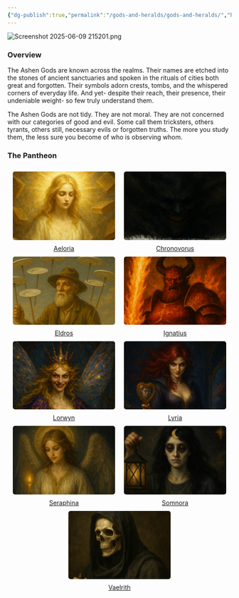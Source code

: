 ```yaml
---
{"dg-publish":true,"permalink":"/gods-and-heralds/gods-and-heralds/","hideInGraph":true,"updated":"2025-08-11T11:53:31.374+01:00"}
---
```


![Screenshot 2025-06-09 215201.png](/img/user/Admin/Attachments/Screenshot%202025-06-09%20215201.png)

### Overview
The Ashen Gods are known across the realms. Their names are etched into the stones of ancient sanctuaries and spoken in the rituals of cities both great and forgotten. Their symbols adorn crests, tombs, and the whispered corners of everyday life. And yet- despite
their reach, their presence, their undeniable weight- so few truly understand them.

The Ashen Gods are not tidy. They are not moral. They are not concerned with our categories of good and evil. Some call them tricksters, others tyrants, others still, necessary evils or forgotten truths. The more you study them, the less sure you become of who is observing whom.

### The Pantheon

<div style="display: flex; flex-wrap: wrap; align-items: center; justify-content: center;">
	<div style="display: flex; flex-direction: column; justify-content: center;align-items:center;">
		<img style="padding: 10px; border-radius: 15px;width:230px;height:153.33px;" src="https://github.com/isitsamgallon/ashen-new/blob/main/src/site/img/user/Admin/Attachments/AeloriaWeb%201.png?raw=true"/>
		<a href="https://www.ashencampaign.xyz/gods-and-heralds/aeloria/aeloria/">Aeloria</a>
	</div>
		<div style="display: flex; flex-direction: column; justify-content: center;align-items:center;">
		<img style="padding: 10px; border-radius: 15px;width:230px;height:153.33px;" src="https://github.com/isitsamgallon/ashen-new/blob/main/src/site/img/user/Admin/Attachments/ChronovorusWeb%201.png?raw=true"/>
		<a href="https://www.ashencampaign.xyz/gods-and-heralds/chronovorus/chronovorus/">Chronovorus</a>
	</div>
		<div style="display: flex; flex-direction: column; justify-content: center;align-items:center;">
		<img style="padding: 10px; border-radius: 15px;width:230px;height:153.33px;" src="https://github.com/isitsamgallon/ashen-new/blob/main/src/site/img/user/Admin/Attachments/EldrosWeb%201.png?raw=true"/>
		<a href="https://www.ashencampaign.xyz/gods-and-heralds/eldros/eldros/">Eldros</a>
	</div>
		<div style="display: flex; flex-direction: column; justify-content: center;align-items:center;">
		<img style="padding: 10px; border-radius: 15px;width:230px;height:153.33px;" src="https://github.com/isitsamgallon/ashen-new/blob/main/src/site/img/user/Admin/Attachments/IgnatiusWeb%201.png?raw=true"/>
		<a href="https://www.ashencampaign.xyz/gods-and-heralds/ignatius/ignatius/">Ignatius</a>
	</div>
		<div style="display: flex; flex-direction: column; justify-content: center;align-items:center;">
		<img style="padding: 10px; border-radius: 15px;width:230px;height:153.33px;" src="https://github.com/isitsamgallon/ashen-new/blob/main/src/site/img/user/Admin/Attachments/LorwynWeb%201.png?raw=true"/>
		<a href="https://www.ashencampaign.xyz/gods-and-heralds/lorwyn/lorwyn/">Lorwyn</a>
	</div>
		<div style="display: flex; flex-direction: column; justify-content: center;align-items:center;">
		<img style="padding: 10px; border-radius: 15px;width:230px;height:153.33px;" src="https://github.com/isitsamgallon/ashen-new/blob/main/src/site/img/user/Admin/Attachments/LyIraWeb%201.png?raw=true"/>
		<a href="https://www.ashencampaign.xyz/gods-and-heralds/lyria/lyria/">Lyria</a>
	</div>
		<div style="display: flex; flex-direction: column; justify-content: center;align-items:center;">
		<img style="padding: 10px; border-radius: 15px;width:230px;height:153.33px;" src="https://github.com/isitsamgallon/ashen-new/blob/main/src/site/img/user/Admin/Attachments/SeraphinaWeb%201.png?raw=true"/>
		<a href="https://www.ashencampaign.xyz/gods-and-heralds/seraphina/seraphina/">Seraphina</a>
	</div>
		<div style="display: flex; flex-direction: column; justify-content: center;align-items:center;">
		<img style="padding: 10px; border-radius: 15px;width:230px;height:153.33px;" src="https://github.com/isitsamgallon/ashen-new/blob/main/src/site/img/user/Admin/Attachments/SommnoraWeb%201.png?raw=true"/>
		<a href="https://www.ashencampaign.xyz/gods-and-heralds/somnora/somnora/">Somnora</a>
	</div>
		<div style="display: flex; flex-direction: column; justify-content: center;align-items:center;">
		<img style="padding: 10px; border-radius: 15px;width:230px;height:153.33px;" src="https://github.com/isitsamgallon/ashen-new/blob/main/src/site/img/user/Admin/Attachments/VaelrithWeb%201.png?raw=true"/>
		<a href="https://www.ashencampaign.xyz/gods-and-heralds/vaelrith/vaelrith/">Vaelrith</a>
	</div>
</div>
 


